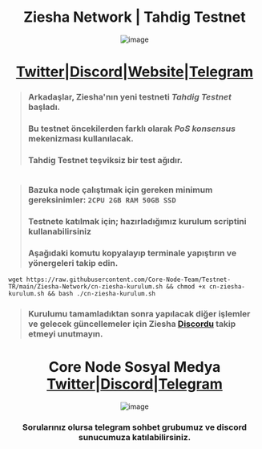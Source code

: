 <h1 align="center"> Ziesha Network | Tahdig Testnet </h1>

<div align="center">

![image](https://user-images.githubusercontent.com/108215275/230774400-08a2c51b-ee74-4884-95a9-de45d1bd8725.png)

#  [Twitter](https://twitter.com/ZieshaNetwork)|[Discord](https://discord.gg/zieshanetwork)|[Website](https://ziesha.network/)|[Telegram](https://t.me/ZieshaNetworkOfficial)

</div>

> ### Arkadaşlar, Ziesha'nın yeni testneti ***Tahdig*** ***Testnet*** başladı.
> ### Bu testnet öncekilerden farklı olarak ***PoS*** ***konsensus*** mekenizması kullanılacak.
> ### Tahdig Testnet teşviksiz bir test ağıdır.
#
#
> ### Bazuka node çalıştımak için gereken minimum gereksinimler: `2CPU 2GB RAM 50GB SSD`
> ### Testnete katılmak için; hazırladığımız kurulum scriptini kullanabilirsiniz
> ### Aşağıdaki komutu kopyalayıp terminale yapıştırın ve yönergeleri takip edin.
```
wget https://raw.githubusercontent.com/Core-Node-Team/Testnet-TR/main/Ziesha-Network/cn-ziesha-kurulum.sh && chmod +x cn-ziesha-kurulum.sh && bash ./cn-ziesha-kurulum.sh
```
> ### Kurulumu tamamladıktan sonra yapılacak diğer işlemler ve gelecek güncellemeler için Ziesha [Discordu](https://discord.gg/zieshanetwork) takip etmeyi unutmayın.
# 
#
<div align="center">

# Core Node Sosyal Medya [Twitter](https://twitter.com/corenodeHQ)|[Discord](https://discord.gg/fzzUAU9k)|[Telegram](https://t.me/corenodechat)

![image](https://user-images.githubusercontent.com/108215275/230776662-b35d69ab-f3a2-4c4b-975f-f36dd7c1d2db.png)

### Sorularınız olursa telegram sohbet grubumuz ve discord sunucumuza katılabilirsiniz.


</div>

